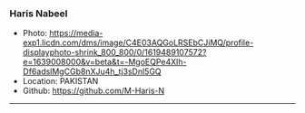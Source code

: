 ### Haris Nabeel
- Photo: https://media-exp1.licdn.com/dms/image/C4E03AQGoLRSEbCJiMQ/profile-displayphoto-shrink_800_800/0/1619489107572?e=1639008000&v=beta&t=-MgoEQPe4Xlh-Df6adslMgCGb8nXJu4h_tj3sDnl5GQ
- Location: PAKISTAN
- Github: https://github.com/M-Haris-N
***
